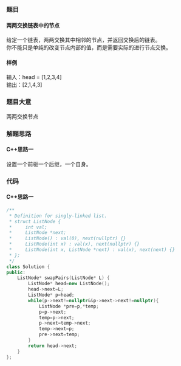 ### 题目
#### 两两交换链表中的节点
给定一个链表，两两交换其中相邻的节点，并返回交换后的链表。  
你不能只是单纯的改变节点内部的值，而是需要实际的进行节点交换。
#### 样例
输入：head = [1,2,3,4]  
输出：[2,1,4,3]
### 题目大意
两两交换节点
### 解题思路
#### C++思路一
设置一个前驱一个后继，一个自身。
### 代码
#### C++思路一
```C++
/**
 * Definition for singly-linked list.
 * struct ListNode {
 *     int val;
 *     ListNode *next;
 *     ListNode() : val(0), next(nullptr) {}
 *     ListNode(int x) : val(x), next(nullptr) {}
 *     ListNode(int x, ListNode *next) : val(x), next(next) {}
 * };
 */
class Solution {
public:
    ListNode* swapPairs(ListNode* L) {
        ListNode* head=new ListNode();
        head->next=L;
        ListNode* p=head;
        while(p->next!=nullptr&&p->next->next!=nullptr){
            ListNode *pre=p,*temp;
            p=p->next;
            temp=p->next;
            p->next=temp->next;
            temp->next=p;
            pre->next=temp;
        }
        return head->next;
    }
};
```